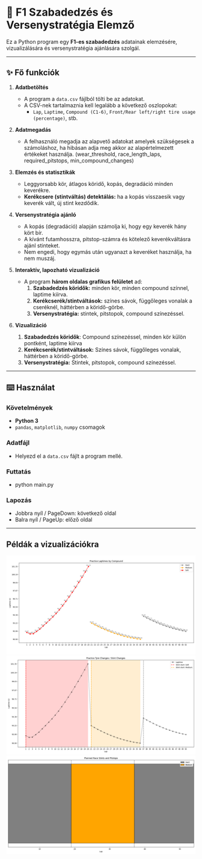 # 🏁 F1 Szabadedzés és Versenystratégia Elemző

Ez a Python program egy **F1-es szabadedzés** adatainak elemzésére, vizualizálására és versenystratégia ajánlására szolgál.

---

## ✨ Fő funkciók

1. **Adatbetöltés**
   - A program a `data.csv` fájlból tölti be az adatokat.
   - A CSV-nek tartalmaznia kell legalább a következő oszlopokat:
     - `Lap`, `Laptime`, `Compound (C1-6)`, `Front/Rear left/right tire usage (percentage)`, stb.

2. **Adatmegadás**
   - A felhasználó megadja az alapvető adatokat amelyek szükségesek a számoláshoz, ha hibásan adja meg akkor az alapértelmezett értékeket használja.
   (wear_threshold, race_length_laps, required_pitstops, min_compound_changes) 

2. **Elemzés és statisztikák**
   - Leggyorsabb kör, átlagos köridő, kopás, degradáció minden keverékre.
   - **Kerékcsere (stintváltás) detektálás:** ha a kopás visszaesik vagy keverék vált, új stint kezdődik.

3. **Versenystratégia ajánló**
   - A kopás (degradáció) alapján számolja ki, hogy egy keverék hány kört bír.
   - A kívánt futamhosszra, pitstop-számra és kötelező keverékváltásra ajánl stinteket.
   - Nem engedi, hogy egymás után ugyanazt a keveréket használja, ha nem muszáj.

4. **Interaktív, lapozható vizualizáció**
   - A program **három oldalas grafikus felületet** ad:
     1. **Szabadedzés köridők:** minden kör, minden compound színnel, laptime kiírva.
     2. **Kerékcserék/stintváltások:** színes sávok, függőleges vonalak a cseréknél, háttérben a köridő-görbe.
     3. **Versenystratégia:** stintek, pitstopok, compound színezéssel.

5. **Vizualizáció**
    1. **Szabadedzés köridők**: Compound színezéssel, minden kör külön pontként, laptime kiírva
    2. **Kerékcserék/stintváltások:** Színes sávok, függőleges vonalak, háttérben a köridő-görbe.
    3. **Versenystratégia:** Stintek, pitstopok, compound színezéssel.
---

## ⌨️ Használat

### Követelmények

- **Python 3**
- `pandas`, `matplotlib`, `numpy` csomagok  

### Adatfájl

- Helyezd el a `data.csv` fájlt a program mellé.

### Futtatás

- python main.py

### Lapozás

- Jobbra nyíl / PageDown: következő oldal
- Balra nyíl / PageUp: előző oldal

---

## Példák a vizualizációkra

![Szabadedzés köridők](images/practice_laptimes.png)
![Kerékcserék/stintváltások](images/tyre_changes.png)
![Versenystratégia](images/race_strategy.png)